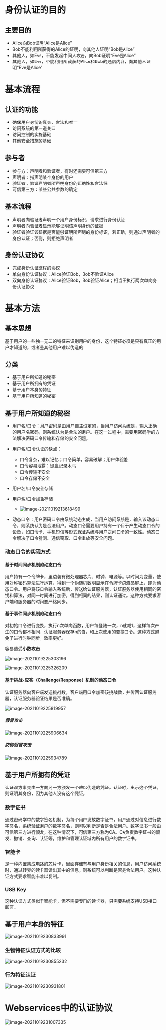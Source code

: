 # 身份认证的目的

## 主要目的

- Alice向Bob证明“Alice是Alice”
- Bob不能利用所获得的Alice的证明，向其他人证明“Bob是Alice”
- 其他人，如Eve，不能发起中间人攻击，向Bob证明“Eve是Alice”
- 其他人，如Eve，不能利用所截获的Alice和Bob的通信内容，向其他人证明“Eve是Alice”

# 基本流程

## 认证的功能

- 确保用户身份的真实、合法和唯一
- 访问系统的第一道关口
- 访问控制的实施基础
- 其他安全措施的基础

## 参与者

- 参与方：声明者和验证者，有时还需要可信第三方
- 声明者：指声明某个身份的用户
- 验证者：验证声明者所声明身份的正确性和合法性
- 可信第三方：某些公共参数的确定

## 基本流程

- 声明者向验证者声明一个用户身份标识，请求进行身份认证
- 声明者向验证者显示能够证明该声明身份的证据
- 验证者验证该证据是否能够证明所声明的身份标识，若正确，则通过声明者的身份认证；否则，则拒绝声明者

## 身份认证协议

- 完成身份认证流程的协议
- 单向身份认证协议：Alice验证Bob，Bob不验证Alice
- 双向身份认证协议：Alice验证Bob，Bob验证Alice；相当于执行两次单向身份认证协议

# 基本方法

## 基本思想

基于用户的一些独一无二的特征来识别用户的身份，这个特征必须是只有真正的用户才知道的，或者是其他用户难以伪造的

## 分类

- 基于用户所知道的秘密
- 基于用户所拥有的凭证
- 基于用户本身的特征
- 基于用户所知道的秘密

## 基于用户所知道的秘密

- 用户名/口令：用户密码是由用户自主设定的，当用户访问系统是，输入正确的用户名密码，则系统认为是合法的用户。在这一过程中，需要用密码学的方法解决密码口令传输和存储的安全问题。

- 用户名/口令认证的缺点：

  - 口令复杂，难以记忆；口令简单，容易破解；用户体验差
  - 口令容易泄露：键盘记录木马
  - 口令传输不安全
  - 口令存储不安全

- 用户名/口令安全存储

- 用户名/口令加盐存储

  [加盐]: https://cloud.tencent.com/developer/article/1636075

  

  - ![image-20211019213618499](.assets/image-20211019213618499.png)

- 动态口令：用户密码口令由系统动态生成，当用户访问系统是，输入该动态口令，则系统认为是合法用户。动态口令需要用户持有一个用于产生动态口令的设备，如口令卡、手机短信等形式保证系统与用户之间口令的一致性。动态口令解决了口令猜测、通信窃取、口令重放等安全问题。

### 动态口令的实现方式

#### 基于时间同步机制的动态口令

用户持有一个令牌卡，里边装有微处理器芯片、时钟、电源等。以时间为变量，使用对称密码算法进行运算，得到一个伪随机数明显示在令牌卡的液晶屏上，即为动态口令。用户将该口令输入系统后，传送给认证服务器，认证服务器使用相同的密钥和算法，对同一时间进行加密，得到相同的结果，则认证通过。这种方式要求客户端和服务器的时间要严格同步。

#### 基于事件同步机制的动态口令

对初始口令进行变换，执行n次单向函数，用户每登陆一次，n就减1，这样每次产生的口令都不相同，认证服务器保存n的值，和上次使用的变换口令。这种方式避免了进行时钟同步，效率更好。

容易遭受**小数攻击**

![image-20211019225303196](.assets/image-20211019225303196.png)

![image-20211019225326209](.assets/image-20211019225326209.png)



#### 基于挑战-应答（Challenge/Response）机制的动态口令

认证服务器向客户端发送挑战数，客户端用口令加密该挑战数，并传回认证服务器，认证服务器验证结果是否准确。

![image-20211019225819957](.assets/image-20211019225819957.png)

##### 假冒攻击

![image-20211019225906634](.assets/image-20211019225906634.png)

##### 防御假冒攻击

![image-20211019225934789](.assets/image-20211019225934789.png)

## 基于用户所拥有的凭证

认证双方事先由一方向另一方颁发一个难以伪造的凭证。认证时，出示这个凭证，则证明其身份，因为其他人没有这个凭证。

### 数字证书

通过密码学中的数字签名机制，为每个用户发放数字证书，用户通过对信息进行数字签名，系统验证用户的数字签名，则可以判断是否是合法用户。数字证书一般由可信第三方进行颁发，在这种情况下，可信第三方称为CA。CA负责数字证书的颁发、撤销、查询、认证等，维护和管理认证域内所有用户的数字证书。

### 智能卡

是一种内置集成电路的芯片卡，里面存储有与用户身份相关的信息，用户访问系统时，通过转梦的读卡器读出其中的信息，则系统可以判断是否是合法用户。这种认证方式要求智能卡难以复制。

### USB Key

这种认证方式类似于智能卡，但不需要专门的读卡器，只需要系统支持USB接口即可。

## 基于用户本身的特征

![image-20211019230833991](.assets/image-20211019230833991.png)

### 生物特征认证方式的比较

![image-20211019230855232](.assets/image-20211019230855232.png)

### 行为特征认证

![image-20211019230931801](.assets/image-20211019230931801.png)

# Webservices中的认证协议

![image-20211019231007335](.assets/image-20211019231007335.png)





### 

